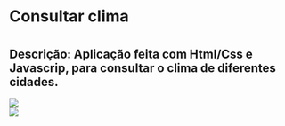 <h1>Consultar clima<h1>

<h2><b>Descrição:</b> Aplicação feita com Html/Css e Javascrip, para consultar o clima de diferentes cidades.</h2>

<img src="![clima1](https://user-images.githubusercontent.com/88890771/133341914-03e5dc6b-78e0-45a7-91e1-636ddbe0ff31.png)"></img></br>
<img src="
![clima2](https://user-images.githubusercontent.com/88890771/133341956-7aef2e69-a1e8-4bab-b04f-20185322dd52.png)"></img>

  
